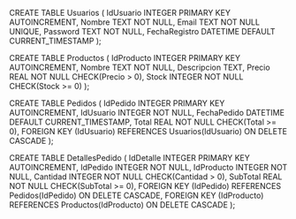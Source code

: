 CREATE TABLE Usuarios (
    IdUsuario INTEGER PRIMARY KEY AUTOINCREMENT,
    Nombre TEXT NOT NULL,
    Email TEXT NOT NULL UNIQUE,
    Password TEXT NOT NULL,
    FechaRegistro DATETIME DEFAULT CURRENT_TIMESTAMP
);

CREATE TABLE Productos (
    IdProducto INTEGER PRIMARY KEY AUTOINCREMENT,
    Nombre TEXT NOT NULL,
    Descripcion TEXT,
    Precio REAL NOT NULL CHECK(Precio > 0),
    Stock INTEGER NOT NULL CHECK(Stock >= 0)
);

CREATE TABLE Pedidos (
    IdPedido INTEGER PRIMARY KEY AUTOINCREMENT,
    IdUsuario INTEGER NOT NULL,
    FechaPedido DATETIME DEFAULT CURRENT_TIMESTAMP,
    Total REAL NOT NULL CHECK(Total >= 0),
    FOREIGN KEY (IdUsuario) REFERENCES Usuarios(IdUsuario) ON DELETE CASCADE
);

CREATE TABLE DetallesPedido (
    IdDetalle INTEGER PRIMARY KEY AUTOINCREMENT,
    IdPedido INTEGER NOT NULL,
    IdProducto INTEGER NOT NULL,
    Cantidad INTEGER NOT NULL CHECK(Cantidad > 0),
    SubTotal REAL NOT NULL CHECK(SubTotal >= 0),
    FOREIGN KEY (IdPedido) REFERENCES Pedidos(IdPedido) ON DELETE CASCADE,
    FOREIGN KEY (IdProducto) REFERENCES Productos(IdProducto) ON DELETE CASCADE
);

